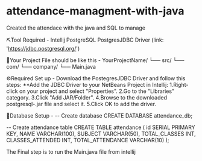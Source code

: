 # attendance-managment-with-java

Created the attendace with the java and SQL to manage

⛏️Tool Required - 
Intellij
PostgreSQL
PostgresJDBC Driver (link: 'https://jdbc.postgresql.org/')

📝Your Project File should be like this -
YourProjectName/
└── src/
    └── com/
        └── company/
            └── Main.java

⚙️Required Set up - 
Download the PostegresJDBC Driver and follow this steps:
**Add the JDBC Driver to your NetBeans Project in Intellij:
  1.Right-click on your project and select "Properties".
  2.Go to the "Libraries" category.
  3.Click "Add JAR/Folder".
  4.Browse to the downloaded postgresql-<version>.jar file and select it.
  5.Click OK to add the driver.

📅Database Setup -
-- Create database
CREATE DATABASE attendance_db;

-- Create attendance table
CREATE TABLE attendance (
    id SERIAL PRIMARY KEY,
    NAME VARCHAR(100),
    SUBJECT VARCHAR(50),
    TOTAL_CLASSES INT,
    CLASSES_ATTENDED INT,
    TOTAL_ATTENDANCE VARCHAR(10)
);

The Final step is to run the Main.java file from intellij
